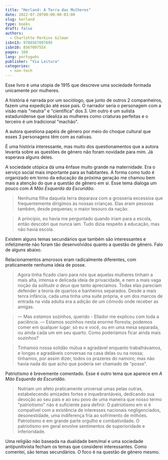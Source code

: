 ```yaml
---
title: "Herland: A Terra das Mulheres"
date: 2022-07-20T00:00:00-03:00
slug: herland
type: books
draft: false
authors:
  - Charlotte Perkins Gilman
isbn13: 9788567097695
isbn10: 856709755X
pages: 160
lang: português
publisher: "Via Leitura"
categories:
  - non-tech
---
```

Esse livro é uma utopia de 1915 que descreve uma sociedade formada unicamente por mulheres.

A história é narrada por um sociólogo, que junto de outros 2 companheiros, fazem uma expedição até esse país. O narrador seria o personagem com a visão mais "neutra" e "científica" dos 3. Um outro é um sulista estadunidense que idealiza as mulheres como criaturas perfeitas e o terceiro é um tradicional "machão".

A autora questiona papéis de gênero por meio do choque cultural que esses 3 personagens têm com as nativas.

É uma história interessante, mas muito dos questionamentos que a autora levanta sobre as questões de gênero não foram novidade para mim. Já esperava alguns deles.

A sociedade utópica dá uma ênfase muito grande na maternidade. Era o serviço social mais importante para as habitantes. A forma como tudo é organizado em torno da educação da próxima geração me chamou bem mais a atenção do que a questão de gênero em si. Esse tema dialoga um pouco com _A Mão Esquerda da Escuridão_.

> Nenhuma filha daquela terra deparava com a grosseria excessiva que frequentemente dirigimos às nossas crianças. Elas eram pessoas também, desde pequenas; o maior tesouro da nação.

> A princípio, eu havia me perguntado quando iriam para a escola, então descobri que nunca iam. Tudo dizia respeito à educação, mas não havia escola.

Existem alguns temas secundários que também são interessantes e infelizmente não foram tão desenvolvidos quanto a questão de gênero. Falo de alguns abaixo.

Relacionamentos amorosos eram radicalmente diferentes, com praticamente nenhuma ideia de posse.

> Agora tinha ficado claro para nós que aquelas mulheres tinham a mais alta, intensa e delicada ideia de privacidade, e nem a mais vaga noção da _solitude a deux_ que tanto apreciamos. Todas elas pareciam defender a teoria de quartos e banheiros separados. Desde a mais tenra infância, cada uma tinha uma suíte própria, e um dos marcos de entrada na vida adulta era a adição de um cômodo onde receber as amigas.

> — Mas _estamos_ sozinhos, querido - Ellador me explicou com toda a paciência. — Estamos sozinhos nesta enorme floresta; podemos comer em qualquer lugar: só eu e você, ou em uma mesa separada, ou ainda cada um em seu quarto. Como poderíamos ficar ainda mais sozinhos?

> Tínhamos nossa solidão mútua e agradável enquanto trabalhávamos, e longas e agradáveis conversas na casa delas ou na nossa; tínhamos, por assim dizer, todos os prazeres do namoro; mas não havia nada do que acho que poderia ser chamado de "posse".

Patriotismo é brevemente comentado. Esse é outro tema que aparece em _A Mão Esquerda da Escuridão_.

> Nutriam um afeto praticamente universal umas pelas outras, estabelecendo amizades fortes e inquebrantáveis, dedicando sua devoção ao seu país e ao seu povo de uma maneira que nosso termo "patriotismo" não é suficiente para definir.
> O patriotismo em si é compatível com a existência de interesses nacionais negligenciados, desonestidade, uma indiferença fria ao sofrimento de milhões. Patriotismo é em grande parte orgulho e combatividade. O patriotismo em geral envolve sentimentos de superioridade e inferioridade.

Uma religião não baseada na dualidade bem/mal e uma sociedade antipunitivista fecham os temas que considerei interessantes. Como comentei, são temas secundários. O foco é na questão de gênero mesmo.
